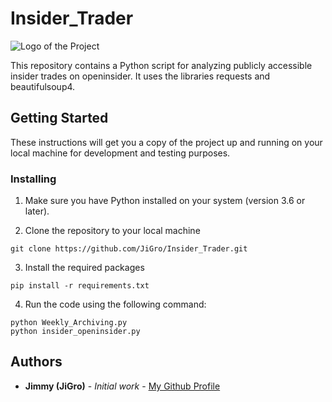 # Insider_Trader

![Logo of the Project](https://cdn.pixabay.com/photo/2016/05/27/08/53/mobile-phone-1419281_1280.jpg)

This repository contains a Python script for analyzing publicly accessible insider trades on openinsider. It uses the libraries requests and beautifulsoup4.

## Getting Started
These instructions will get you a copy of the project up and running on your local machine for development and testing purposes.

### Installing
1. Make sure you have Python installed on your system (version 3.6 or later).

2. Clone the repository to your local machine
```
git clone https://github.com/JiGro/Insider_Trader.git
```

3. Install the required packages
```
pip install -r requirements.txt
```

4. Run the code using the following command:
```
python Weekly_Archiving.py
python insider_openinsider.py
```

## Authors
- **Jimmy (JiGro)** - *Initial work* - [My Github Profile](https://github.com/JiGro)
